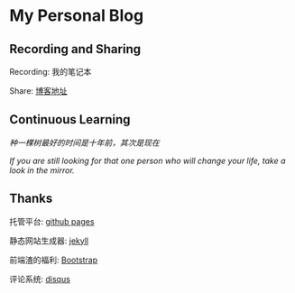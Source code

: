 # My Personal Blog

## Recording and Sharing

Recording: 我的笔记本

Share: [博客地址](https://mapan1984.github.io)

## Continuous Learning

*种一棵树最好的时间是十年前，其次是现在*

*If you are still looking for that one person who will change your life, take a look in the mirror.*

## Thanks

托管平台: [github pages](https://pages.github.com/)

静态网站生成器: [jekyll](https://jekyllrb.com/)

前端渣的福利: [Bootstrap](https://getbootstrap.com/)

评论系统: [disqus](https://disqus.com/)
